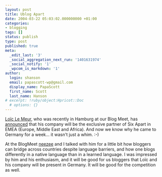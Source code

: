 ```yaml
---
layout: post
title: Ublog Apart
date: 2004-03-22 05:03:02.000000000 +01:00
categories:
- blogging
tags: []
status: publish
type: post
published: true
meta:
  _edit_last: '3'
  _social_aggregation_next_run: '1401631974'
  _social_notify: '1'
  _wpcom_is_markdown: '1'
author:
  login: shanson
  email: papascott-wp@gmail.com
  display_name: PapaScott
  first_name: Scott
  last_name: Hanson
# excerpt: !ruby/object:Hpricot::Doc
  # options: {}
---
```

<p><a href="http://www.loiclemeur.com/english/">Loïc Le Meur</a>, who was recently in Hamburg at our Blog Meet, has <a href="http://www.loiclemeur.com/english/2004/03/six_apart_and_u.html" title="Loïc Le Meur Blog: Six Apart and Ublog SA sign an exclusive representation agreement in Europe">announced</a> that his company will be the exclusive partner of Six Apart in EMEA (Europe, Middle East and Africa). And now we know why he came to Germany for a week... it wasn't just a whim. :-)</p>
<p>At the BlogMeet <a href="http://beissholz.de/">neezee</a> and I talked with him for a little bit how bloggers can bridge across countries despite language barriers, and how one blogs differently in a native language than in a learned language. I was impressed by him and his enthusiasm, and it will be good for us bloggers that Loïc and his company will be present in Germany. It will be good for the competition as well.</p>
